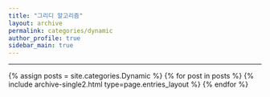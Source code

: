 ```yaml
---
title: "그리디 알고리즘"
layout: archive
permalink: categories/dynamic
author_profile: true
sidebar_main: true
---
```


<!-- 공백이 포함되어 있는 카테고리 이름의 경우 site.categories.['a b c'] 이런식으로! -->

***

{% assign posts = site.categories.Dynamic %}
{% for post in posts %} {% include archive-single2.html type=page.entries_layout %} {% endfor %}